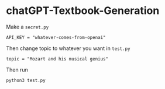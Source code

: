 # chatGPT-Textbook-Generation

Make a `secret.py`

```
API_KEY = "whatever-comes-from-openai"

```


Then change topic to whatever you want in `test.py`

`topic = "Mozart and his musical genius"`


Then run 

`python3 test.py`
